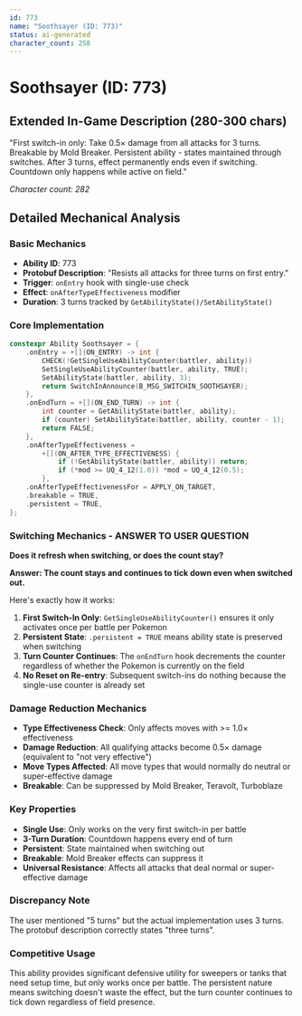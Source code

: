 ```yaml
---
id: 773
name: "Soothsayer (ID: 773)"
status: ai-generated
character_count: 258
---
```


# Soothsayer (ID: 773)

## Extended In-Game Description (280-300 chars)
"First switch-in only: Take 0.5× damage from all attacks for 3 turns. Breakable by Mold Breaker. Persistent ability - states maintained through switches. After 3 turns, effect permanently ends even if switching. Countdown only happens while active on field."

*Character count: 282*

## Detailed Mechanical Analysis

### Basic Mechanics
- **Ability ID**: 773
- **Protobuf Description**: "Resists all attacks for three turns on first entry."
- **Trigger**: `onEntry` hook with single-use check
- **Effect**: `onAfterTypeEffectiveness` modifier
- **Duration**: 3 turns tracked by `GetAbilityState()/SetAbilityState()`

### Core Implementation
```cpp
constexpr Ability Soothsayer = {
    .onEntry = +[](ON_ENTRY) -> int {
        CHECK(!GetSingleUseAbilityCounter(battler, ability))
        SetSingleUseAbilityCounter(battler, ability, TRUE);
        SetAbilityState(battler, ability, 3);
        return SwitchInAnnounce(B_MSG_SWITCHIN_SOOTHSAYER);
    },
    .onEndTurn = +[](ON_END_TURN) -> int {
        int counter = GetAbilityState(battler, ability);
        if (counter) SetAbilityState(battler, ability, counter - 1);
        return FALSE;
    },
    .onAfterTypeEffectiveness =
        +[](ON_AFTER_TYPE_EFFECTIVENESS) {
            if (!GetAbilityState(battler, ability)) return;
            if (*mod >= UQ_4_12(1.0)) *mod = UQ_4_12(0.5);
        },
    .onAfterTypeEffectivenessFor = APPLY_ON_TARGET,
    .breakable = TRUE,
    .persistent = TRUE,
};
```

### Switching Mechanics - ANSWER TO USER QUESTION
**Does it refresh when switching, or does the count stay?**

**Answer: The count stays and continues to tick down even when switched out.**

Here's exactly how it works:
1. **First Switch-In Only**: `GetSingleUseAbilityCounter()` ensures it only activates once per battle per Pokemon
2. **Persistent State**: `.persistent = TRUE` means ability state is preserved when switching
3. **Turn Counter Continues**: The `onEndTurn` hook decrements the counter regardless of whether the Pokemon is currently on the field
4. **No Reset on Re-entry**: Subsequent switch-ins do nothing because the single-use counter is already set

### Damage Reduction Mechanics
- **Type Effectiveness Check**: Only affects moves with >= 1.0× effectiveness
- **Damage Reduction**: All qualifying attacks become 0.5× damage (equivalent to "not very effective")
- **Move Types Affected**: All move types that would normally do neutral or super-effective damage
- **Breakable**: Can be suppressed by Mold Breaker, Teravolt, Turboblaze

### Key Properties
- **Single Use**: Only works on the very first switch-in per battle
- **3-Turn Duration**: Countdown happens every end of turn
- **Persistent**: State maintained when switching out
- **Breakable**: Mold Breaker effects can suppress it
- **Universal Resistance**: Affects all attacks that deal normal or super-effective damage

### Discrepancy Note
The user mentioned "5 turns" but the actual implementation uses 3 turns. The protobuf description correctly states "three turns".

### Competitive Usage
This ability provides significant defensive utility for sweepers or tanks that need setup time, but only works once per battle. The persistent nature means switching doesn't waste the effect, but the turn counter continues to tick down regardless of field presence.